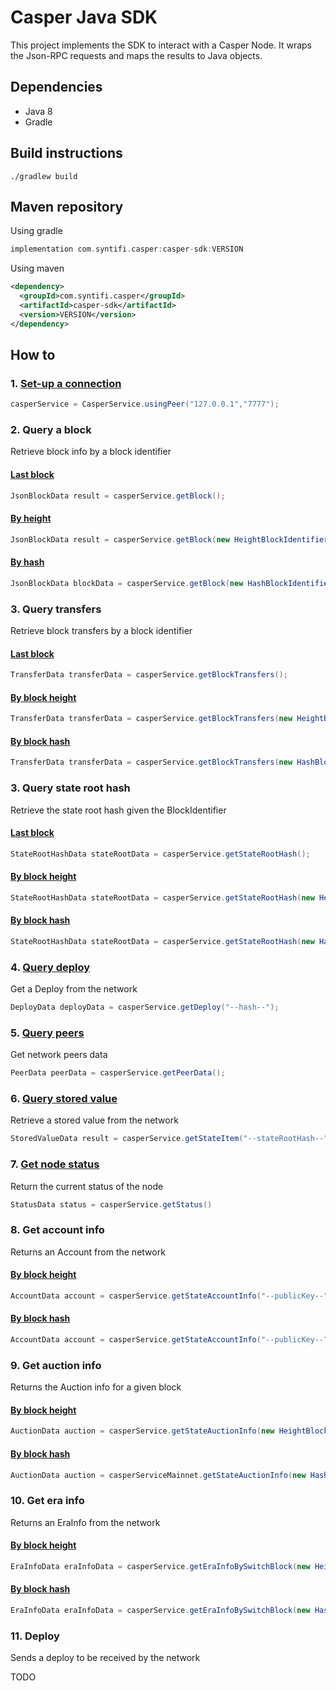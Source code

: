 # Casper Java SDK
 
This project implements the SDK to interact with a Casper Node. It wraps the Json-RPC requests and maps the results to Java objects. 

## Dependencies
- Java 8 
- Gradle

## Build instructions
```
./gradlew build
```

## Maven repository

Using gradle
```gradle
implementation com.syntifi.casper:casper-sdk:VERSION
```

Using maven
```xml
<dependency>
  <groupId>com.syntifi.casper</groupId>
  <artifactId>casper-sdk</artifactId>
  <version>VERSION</version>
</dependency>
```

## How to

### 1. [Set-up a connection](https://github.com/syntifi/casper-sdk/blob/ced2293f374d0c170ff4effc9eb606afb93782d4/src/test/java/com/syntifi/casper/sdk/service/AbstractJsonRpcTests.java#L23-L39)

```Java
casperService = CasperService.usingPeer("127.0.0.1","7777");
```

### 2. Query a block
Retrieve block info by a block identifier

#### [Last block](https://github.com/syntifi/casper-sdk/blob/67185568cf4df5ed09dc34cc0cbf906165b56843/src/test/java/com/syntifi/casper/sdk/service/CasperServiceTests.java#L119)
```Java
JsonBlockData result = casperService.getBlock();
```
#### [By height](https://github.com/syntifi/casper-sdk/blob/67185568cf4df5ed09dc34cc0cbf906165b56843/src/test/java/com/syntifi/casper/sdk/service/CasperServiceTests.java#L138-L139)
```Java
JsonBlockData result = casperService.getBlock(new HeightBlockIdentifier(1234));
```
#### [By hash](https://github.com/syntifi/casper-sdk/blob/67185568cf4df5ed09dc34cc0cbf906165b56843/src/test/java/com/syntifi/casper/sdk/service/CasperServiceTests.java#L126-L127)
```Java
JsonBlockData blockData = casperService.getBlock(new HashBlockIdentifier("--hash--"));
```

### 3. Query transfers
Retrieve block transfers by a block identifier

#### [Last block](https://github.com/syntifi/casper-sdk/blob/67185568cf4df5ed09dc34cc0cbf906165b56843/src/test/java/com/syntifi/casper/sdk/service/CasperServiceTests.java#L148)
```Java
TransferData transferData = casperService.getBlockTransfers();
```
#### [By block height](https://github.com/syntifi/casper-sdk/blob/67185568cf4df5ed09dc34cc0cbf906165b56843/src/test/java/com/syntifi/casper/sdk/service/CasperServiceTests.java#L155)
```Java
TransferData transferData = casperService.getBlockTransfers(new HeightBlockIdentifier(1234));
```
#### [By block hash](https://github.com/syntifi/casper-sdk/blob/67185568cf4df5ed09dc34cc0cbf906165b56843/src/test/java/com/syntifi/casper/sdk/service/CasperServiceTests.java#L170-L171)
```Java
TransferData transferData = casperService.getBlockTransfers(new HashBlockIdentifier("--hash--"));
```

### 3. Query state root hash
Retrieve the state root hash given the BlockIdentifier
#### [Last block](https://github.com/syntifi/casper-sdk/blob/67185568cf4df5ed09dc34cc0cbf906165b56843/src/test/java/com/syntifi/casper/sdk/service/CasperServiceTests.java#L186)
```Java
StateRootHashData stateRootData = casperService.getStateRootHash();
```
#### [By block height](https://github.com/syntifi/casper-sdk/blob/67185568cf4df5ed09dc34cc0cbf906165b56843/src/test/java/com/syntifi/casper/sdk/service/CasperServiceTests.java#L193)
```Java
StateRootHashData stateRootData = casperService.getStateRootHash(new HeightBlockIdentifier(1234));
```
#### [By block hash](https://github.com/syntifi/casper-sdk/blob/67185568cf4df5ed09dc34cc0cbf906165b56843/src/test/java/com/syntifi/casper/sdk/service/CasperServiceTests.java#L201-L202)
```Java
StateRootHashData stateRootData = casperService.getStateRootHash(new HashBlockIdentifier("--hash--"));
```

### 4. [Query deploy](https://github.com/syntifi/casper-sdk/blob/67185568cf4df5ed09dc34cc0cbf906165b56843/src/test/java/com/syntifi/casper/sdk/service/CasperServiceTests.java#L225-L226)
Get a Deploy from the network
```Java
DeployData deployData = casperService.getDeploy("--hash--");
```

### 5. [Query peers](https://github.com/syntifi/casper-sdk/blob/67185568cf4df5ed09dc34cc0cbf906165b56843/src/test/java/com/syntifi/casper/sdk/service/CasperServiceTests.java#L111)
Get network peers data
```Java
PeerData peerData = casperService.getPeerData();
```

### 6. [Query stored value](https://github.com/syntifi/casper-sdk/blob/67185568cf4df5ed09dc34cc0cbf906165b56843/src/test/java/com/syntifi/casper/sdk/service/CasperServiceTests.java#L212-L215)
Retrieve a stored value from the network
```Java
StoredValueData result = casperService.getStateItem("--stateRootHash--", "key", List<"path">);
```

### 7. [Get node status](https://github.com/syntifi/casper-sdk/blob/67185568cf4df5ed09dc34cc0cbf906165b56843/src/test/java/com/syntifi/casper/sdk/service/CasperServiceTests.java#L242)
Return the current status of the node
```Java
StatusData status = casperService.getStatus()
```

### 8. Get account info
Returns an Account from the network
#### [By block height](https://github.com/syntifi/casper-sdk/blob/dee0fb23bcb8627fb0b068384e8bb69acb9d3145/src/test/java/com/syntifi/casper/sdk/service/CasperServiceTests.java#L280-L282)
```Java
AccountData account = casperService.getStateAccountInfo("--publicKey--", new HeightBlockIdentifier(1234));
```
#### [By block hash](https://github.com/syntifi/casper-sdk/blob/dee0fb23bcb8627fb0b068384e8bb69acb9d3145/src/test/java/com/syntifi/casper/sdk/service/CasperServiceTests.java#L268-L270)
```Java
AccountData account = casperService.getStateAccountInfo("--publicKey--", new HashBlockIdentifier("--hash--"));
```

### 9. Get auction info
Returns the Auction info for a given block
#### [By block height](https://github.com/syntifi/casper-sdk/blob/dee0fb23bcb8627fb0b068384e8bb69acb9d3145/src/test/java/com/syntifi/casper/sdk/service/CasperServiceTests.java#L302)
```Java
AuctionData auction = casperService.getStateAuctionInfo(new HeightBlockIdentifier(1234));
```
#### [By block hash](https://github.com/syntifi/casper-sdk/blob/dee0fb23bcb8627fb0b068384e8bb69acb9d3145/src/test/java/com/syntifi/casper/sdk/service/CasperServiceTests.java#L292-L293)
```Java
AuctionData auction = casperServiceMainnet.getStateAuctionInfo(new HashBlockIdentifier("--hash--"));
```

### 10. Get era info
Returns an EraInfo from the network
#### [By block height](https://github.com/syntifi/casper-sdk/blob/dee0fb23bcb8627fb0b068384e8bb69acb9d3145/src/test/java/com/syntifi/casper/sdk/service/CasperServiceTests.java#L311)
```Java
EraInfoData eraInfoData = casperService.getEraInfoBySwitchBlock(new HeightBlockIdentifier(1234));
 ```
#### [By block hash](https://github.com/syntifi/casper-sdk/blob/dee0fb23bcb8627fb0b068384e8bb69acb9d3145/src/test/java/com/syntifi/casper/sdk/service/CasperServiceTests.java#L325-L326)
```Java
EraInfoData eraInfoData = casperService.getEraInfoBySwitchBlock(new HashBlockIdentifier("--hash--"));
```

### 11. Deploy
Sends a deploy to be received by the network

TODO

